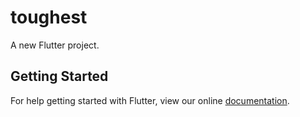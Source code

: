 # toughest

A new Flutter project.

## Getting Started

For help getting started with Flutter, view our online
[documentation](https://flutter.io/).
